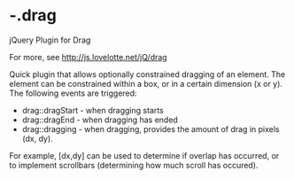 -.drag
======

jQuery Plugin for Drag

For more, see http://js.lovelotte.net/jQ/drag

Quick plugin that allows optionally constrained dragging of an element. The element can be constrained within a box, or in a certain dimension (x or y). The following events are triggered:
- drag::dragStart - when dragging starts
- drag::dragEnd - when dragging has ended
- drag::dragging - when dragging, provides the amount of drag in pixels (dx, dy). 

For example, [dx,dy] can be used to determine if overlap has occurred, or to implement scrollbars (determining how much scroll has occured). 
